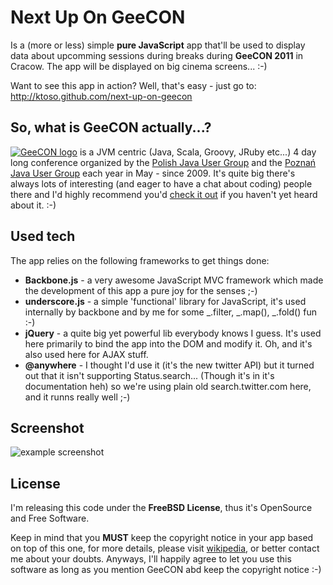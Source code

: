 Next Up On GeeCON
=================
Is a (more or less) simple **pure JavaScript** app that'll be used to display data about upcomming sessions during breaks during **GeeCON 2011** in Cracow.
The app will be displayed on big cinema screens... :-)

Want to see this app in action? Well, that's easy - just go to: <a href="http://ktoso.github.com/next-up-on-geecon">http://ktoso.github.com/next-up-on-geecon</a>

So, what is **GeeCON** actually...?
-----------------------------------
<a href="http://geecon.org/"><img src="https://github.com/ktoso/next-up-on-geecon/raw/master/images/geecon.png" alt="GeeCON logo"/></a> is a JVM centric (Java, Scala, Groovy, JRuby etc...) 4 day long conference organized by 
the <a href="http://www.java.pl">Polish Java User Group</a> and the <a href="http://www.jug.poznan.pl/">Poznań Java User Group</a> each year in May - since 2009.
It's quite big there's always lots of interesting (and eager to have a chat about coding) people there and I'd highly recommend you'd <a href="http://geecon.org">check it out</a> if you haven't yet heard about it. :-)

Used tech
---------
The app relies on the following frameworks to get things done:

* **Backbone.js** - a very awesome JavaScript MVC framework which made the development of this app a pure joy for the senses ;-)
* **underscore.js** - a simple 'functional' library for JavaScript, it's used internally by backbone and by me for some \_.filter, \_.map(), \_.fold() fun :-)
* **jQuery** - a quite big yet powerful lib everybody knows I guess. It's used here primarily to bind the app into the DOM and modify it. Oh, and it's also used here for AJAX stuff.
* **@anywhere** - I thought I'd use it (it's the new twitter API) but it turned out that it isn't supporting Status.search... (Though it's in it's documentation heh) so we're using plain old search.twitter.com here, and it runns really well ;-)

Screenshot
----------
<img src="https://github.com/ktoso/next-up-on-geecon/raw/geekifyMostGeecons/docs/Next%20Up%20On%20GeeCON%202011_1300664698425.png" alt="example screenshot"/>

License
-------
I'm releasing this code under the **FreeBSD License**, thus it's OpenSource and Free Software. 

Keep in mind that you **MUST** keep the copyright notice in your app based on top of this one, for more details, please visit <a href="http://en.wikipedia.org/wiki/BSD_licenses">wikipedia</a>, or better contact me about your doubts. Anyways, I'll happily agree to let you use this software as long as you mention GeeCON abd keep the copyright notice :-)
